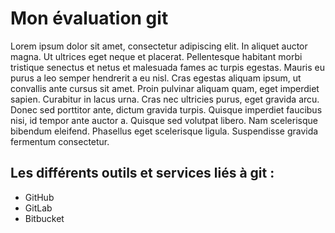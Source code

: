 # Mon évaluation git

Lorem ipsum dolor sit amet, consectetur adipiscing elit. In aliquet auctor magna. Ut ultrices eget neque et placerat. Pellentesque habitant morbi tristique senectus et netus et malesuada fames ac turpis egestas. Mauris eu purus a leo semper hendrerit a eu nisl. Cras egestas aliquam ipsum, ut convallis ante cursus sit amet. Proin pulvinar aliquam quam, eget imperdiet sapien. Curabitur in lacus urna. Cras nec ultricies purus, eget gravida arcu. Donec sed porttitor ante, dictum gravida turpis. Quisque imperdiet faucibus nisi, id tempor ante auctor a. Quisque sed volutpat libero. Nam scelerisque bibendum eleifend. Phasellus eget scelerisque ligula. Suspendisse gravida fermentum consectetur.











## Les différents outils et services liés à git :
- GitHub
- GitLab
- Bitbucket
